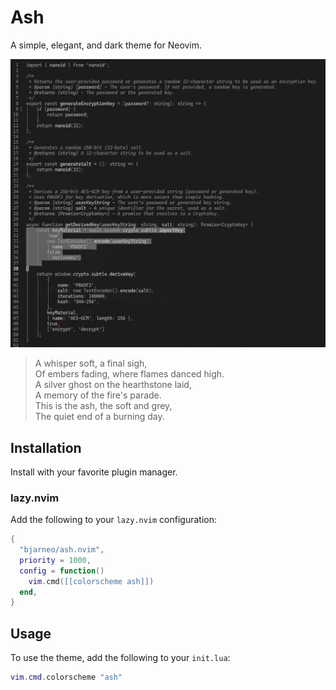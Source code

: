 # Ash

A simple, elegant, and dark theme for Neovim.

<p align="center">
  <img src="theme.png" alt="Ash Theme Preview">
</p>

>A whisper soft, a final sigh,  
>Of embers fading, where flames danced high.  
>A silver ghost on the hearthstone laid,  
>A memory of the fire's parade.  
>This is the ash, the soft and grey,  
>The quiet end of a burning day.

## Installation

Install with your favorite plugin manager.

### lazy.nvim

Add the following to your `lazy.nvim` configuration:

```lua
{
  "bjarneo/ash.nvim",
  priority = 1000,
  config = function()
    vim.cmd([[colorscheme ash]])
  end,
}
```

## Usage

To use the theme, add the following to your `init.lua`:

```lua
vim.cmd.colorscheme "ash"
```

